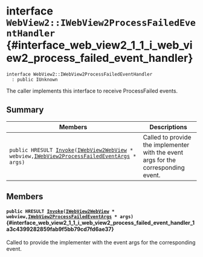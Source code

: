 # interface `WebView2::IWebView2ProcessFailedEventHandler` {#interface_web_view2_1_1_i_web_view2_process_failed_event_handler}

```
interface WebView2::IWebView2ProcessFailedEventHandler
  : public IUnknown
```  

The caller implements this interface to receive ProcessFailed events.

## Summary

 Members                        | Descriptions                                
--------------------------------|---------------------------------------------
`public HRESULT `[`Invoke`](#interface_web_view2_1_1_i_web_view2_process_failed_event_handler_1a3c4399282859fab9f5bb79cd7fd6ae37)`(`[`IWebView2WebView`](WebView2--IWebView2WebView.md#interface_web_view2_1_1_i_web_view2_web_view)` * webview,`[`IWebView2ProcessFailedEventArgs`](WebView2--IWebView2ProcessFailedEventArgs.md#interface_web_view2_1_1_i_web_view2_process_failed_event_args)` * args)` | Called to provide the implementer with the event args for the corresponding event.

## Members

#### `public HRESULT `[`Invoke`](#interface_web_view2_1_1_i_web_view2_process_failed_event_handler_1a3c4399282859fab9f5bb79cd7fd6ae37)`(`[`IWebView2WebView`](WebView2--IWebView2WebView.md#interface_web_view2_1_1_i_web_view2_web_view)` * webview,`[`IWebView2ProcessFailedEventArgs`](WebView2--IWebView2ProcessFailedEventArgs.md#interface_web_view2_1_1_i_web_view2_process_failed_event_args)` * args)` {#interface_web_view2_1_1_i_web_view2_process_failed_event_handler_1a3c4399282859fab9f5bb79cd7fd6ae37}

Called to provide the implementer with the event args for the corresponding event.

